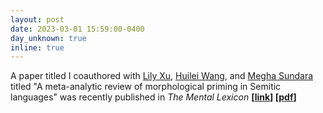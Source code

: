 ```yaml
---
layout: post
date: 2023-03-01 15:59:00-0400
day_unknown: true
inline: true
---
```


A paper titled I coauthored with [Lily Xu](https://sites.google.com/view/lilyxxu/home?authuser=0), [Huilei Wang](https://sites.google.com/view/huileiwang/), and [Megha Sundara](https://linguistics.ucla.edu/person/megha-sundara/) titled "A meta-analytic review of morphological priming in Semitic languages" was recently published in <i>The Mental Lexicon</i> <b>[<a href="https://benjamins.com/catalog/ml.00024.xu" target="_new">link</a>] [<a href="/assets/pdf/Xuetal-2023-SemiticMetaanalysis.pdf" target="_new">pdf</a>] </b>